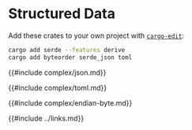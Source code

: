 # Structured Data

Add these crates to your own project with [`cargo-edit`]:

```sh
cargo add serde --features derive
cargo add byteorder serde_json toml
```

{{#include complex/json.md}}

{{#include complex/toml.md}}

{{#include complex/endian-byte.md}}

{{#include ../links.md}}

[`cargo-edit`]: https://crates.io/crates/cargo-edit
